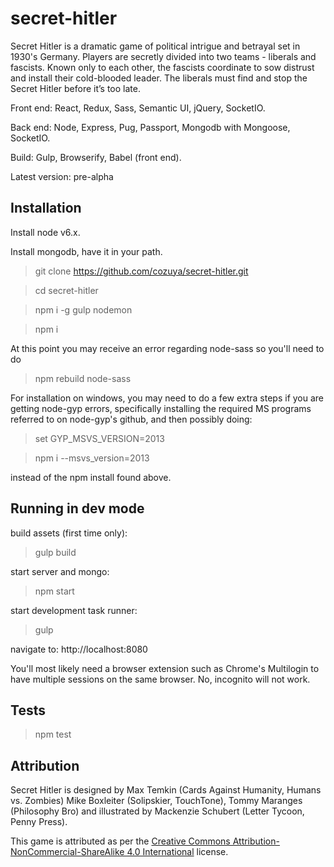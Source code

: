 secret-hitler
======================

Secret Hitler is a dramatic game of political intrigue and betrayal set in 1930's Germany. Players are secretly divided into two teams - liberals and fascists. Known only to each other, the fascists coordinate to sow distrust and install their cold-blooded leader. The liberals must find and stop the Secret Hitler before it’s too late.

<!-- ![Screenshot](http://todo) -->

Front end: React, Redux, Sass, Semantic UI, jQuery, SocketIO.

Back end: Node, Express, Pug, Passport, Mongodb with Mongoose, SocketIO.

Build: Gulp, Browserify, Babel (front end).

Latest version: pre-alpha

## Installation ##

Install node v6.x.

Install mongodb, have it in your path.

> git clone https://github.com/cozuya/secret-hitler.git

> cd secret-hitler

> npm i -g gulp nodemon

> npm i

At this point you may receive an error regarding node-sass so you'll need to do

> npm rebuild node-sass

For installation on windows, you may need to do a few extra steps if you are getting node-gyp errors, specifically installing the required MS programs referred to on node-gyp's github, and then possibly doing:

> set GYP_MSVS_VERSION=2013

> npm i --msvs_version=2013

instead of the npm install found above.

## Running in dev mode ##

build assets (first time only):

> gulp build

start server and mongo:

> npm start

start development task runner:

> gulp

navigate to: http://localhost:8080

You'll most likely need a browser extension such as Chrome's Multilogin to have multiple sessions on the same browser.  No, incognito will not work.

## Tests ##

> npm test

## Attribution ##

Secret Hitler is designed by Max Temkin (Cards Against Humanity, Humans vs. Zombies) Mike Boxleiter (Solipskier, TouchTone), Tommy Maranges (Philosophy Bro) and illustrated by Mackenzie Schubert (Letter Tycoon, Penny Press).

This game is attributed as per the [Creative Commons Attribution-NonCommercial-ShareAlike 4.0 International](https://creativecommons.org/licenses/by-nc-sa/4.0/) license.